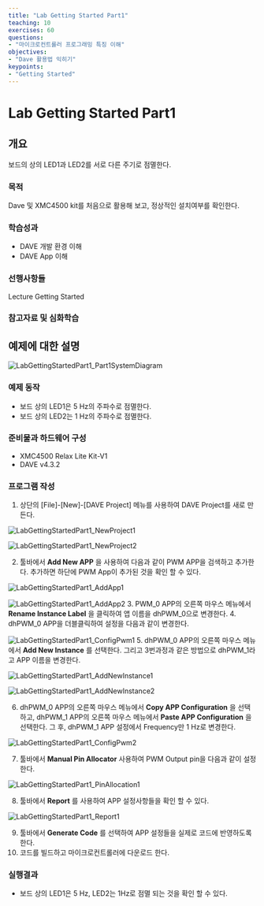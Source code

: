 ```yaml
---
title: "Lab Getting Started Part1"  
teaching: 10
exercises: 60
questions:
- "마이크로컨트롤러 프로그래밍 특징 이해"
objectives:
- "Dave 활용법 익히기"
keypoints:
- "Getting Started"
---
```


# Lab Getting Started Part1

## 개요
보드의 상의 LED1과 LED2를 서로 다른 주기로 점멸한다.

### 목적
Dave 및 XMC4500 kit를 처음으로 활용해 보고, 정상적인 설치여부를 확인한다.

### 학습성과
* DAVE 개발 환경 이해
* DAVE App 이해

### 선행사항들
Lecture Getting Started
### 참고자료 및 심화학습


## 예제에 대한 설명
![LabGettingStartedPart1_Part1SystemDiagram](./images/LabGettingStartedPart1_Part1SystemDiagram.png)

### 예제 동작
* 보드 상의 LED1은 5 Hz의 주파수로 점멸한다.
* 보드 상의 LED2는 1 Hz의 주파수로 점멸한다.

### 준비물과 하드웨어 구성
* XMC4500 Relax Lite Kit-V1
* DAVE v4.3.2

### 프로그램 작성
1. 상단의 [File]-[New]-[DAVE Project] 메뉴를 사용하여 DAVE Project를 새로 만든다.

  ![LabGettingStartedPart1_NewProject1](./images/LabGettingStartedPart1_NewProject1.png)

  ![LabGettingStartedPart1_NewProject2](./images/LabGettingStartedPart1_NewProject2.png)

2. 툴바에서 **Add New APP** 을 사용하여 다음과 같이 PWM APP을 검색하고 추가한다. 추가하면 하단에 PWM App이 추가된 것을 확인 할 수 있다.

  ![LabGettingStartedPart1_AddApp1](./images/LabGettingStartedPart1_AddApp1.png)

  ![LabGettingStartedPart1_AddApp2](./images/LabGettingStartedPart1_AddApp2.png)
3. PWM_0 APP의 오른쪽 마우스 메뉴에서 **Rename Instance Label** 을 클릭하여 앱 이름을 dhPWM_0으로 변경한다.
4. dhPWM_0 APP을 더블클릭하여 설정을 다음과 같이 변경한다.

![LabGettingStartedPart1_ConfigPwm1](./images/LabGettingStartedPart1_ConfigPwm1.png)
5. dhPWM_0 APP의 오른쪽 마우스 메뉴에서 **Add New Instance** 를 선택한다. 그리고 3번과정과 같은 방법으로 dhPWM_1라고 APP 이름을 변경한다.

  ![LabGettingStartedPart1_AddNewInstance1](./images/LabGettingStartedPart1_AddNewInstance1.png)

  ![LabGettingStartedPart1_AddNewInstance2](./images/LabGettingStartedPart1_AddNewInstance2.png)

6. dhPWM_0 APP의 오른쪽 마우스 메뉴에서 **Copy APP Configuration** 을 선택하고, dhPWM_1 APP의 오른쪽 마우스 메뉴에서 **Paste APP Configuration** 을 선택한다. 그 후, dhPWM_1 APP 설정에서 Frequency만 1 Hz로 변경한다.  

  ![LabGettingStartedPart1_ConfigPwm2](./images/LabGettingStartedPart1_ConfigPwm2.png)

7. 툴바에서 **Manual Pin Allocator** 사용하여 PWM Output pin을 다음과 같이 설정한다.

  ![LabGettingStartedPart1_PinAllocation1](./images/LabGettingStartedPart1_PinAllocation1.png)

8. 툴바에서 **Report** 를 사용하여 APP 설정사항들을 확인 할 수 있다.

 ![LabGettingStartedPart1_Report1](./images/LabGettingStartedPart1_Report1.png)

9. 툴바에서 **Generate Code** 를 선택하여 APP 설정들을 실제로 코드에 반영하도록 한다.
10. 코드를 빌드하고 마이크로컨트롤러에 다운로드 한다.

### 실행결과
* 보드 상의 LED1은 5 Hz, LED2는 1Hz로 점멸 되는 것을 확인 할 수 있다.
